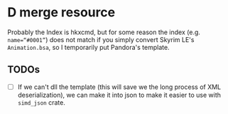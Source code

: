 # D merge resource

Probably the Index is hkxcmd, but for some reason the index (e.g.
`name=“#0001”`) does not match if you simply convert Skyrim LE's
`Animation.bsa`, so I temporarily put Pandora's template.

## TODOs

- [ ] If we can't dll the template (this will save we the long process of XML
      deserialization), we can make it into json to make it easier to use with
      `simd_json` crate.
